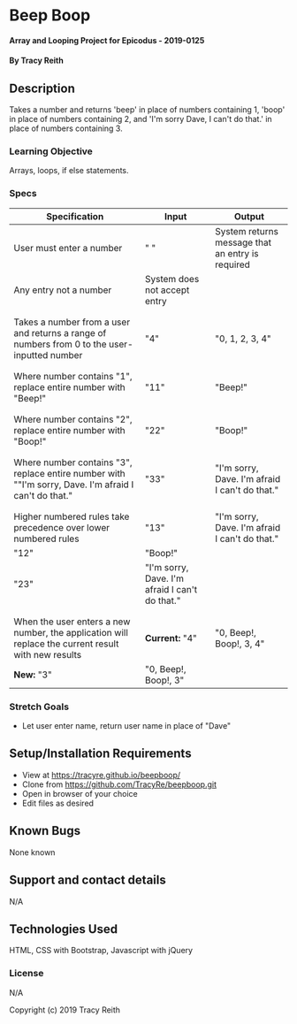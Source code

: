 # Beep Boop

#### Array and Looping Project for Epicodus - 2019-0125

#### By Tracy Reith

## Description

Takes a number and returns 'beep' in place of numbers containing 1, 'boop' in place of numbers containing 2, and 'I'm sorry Dave, I can't do that.' in place of numbers containing 3.

### Learning Objective

Arrays, loops, if else statements.

### Specs

Specification | Input | Output
------------- | ----- | ------
User must enter a number | " " | System returns message that an entry is required
 | Any entry not a number | System does not accept entry
 | |
 | |
Takes a number from a user and returns a range of numbers from 0 to the user-inputted number | "4" | "0, 1, 2, 3, 4"
 | |
 | |
Where number contains "1", replace entire number with "Beep!" | "11" | "Beep!"
 | |
 | |
Where number contains "2", replace entire number with "Boop!" | "22" | "Boop!"
 | |
 | |
Where number contains "3", replace entire number with ""I'm sorry, Dave. I'm afraid I can't do that." | "33" | "I'm sorry, Dave. I'm afraid I can't do that."
 | |
 | |
Higher numbered rules take precedence over lower numbered rules | "13" | "I'm sorry, Dave. I'm afraid I can't do that."
 | "12" | "Boop!"
 | "23" | "I'm sorry, Dave. I'm afraid I can't do that."
 | |
 | |
When the user enters a new number, the application will replace the current result with new results | **Current:** "4" | "0, Beep!, Boop!, 3, 4"
 | **New:** "3" | "0, Beep!, Boop!, 3"


### Stretch Goals

* Let user enter name, return user name in place of "Dave"

## Setup/Installation Requirements

* View at https://tracyre.github.io/beepboop/
* Clone from https://github.com/TracyRe/beepboop.git
* Open in browser of your choice
* Edit files as desired


## Known Bugs

None known

## Support and contact details

N/A

## Technologies Used

HTML, CSS with Bootstrap, Javascript with jQuery

### License

N/A

Copyright (c) 2019 Tracy Reith
